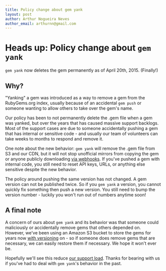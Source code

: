 ```yaml
---
title: Policy change about gem yank
layout: post
author: Arthur Nogueira Neves
author_email: arthurnn@gmail.com
---
```


# Heads up: Policy change about `gem yank`

`gem yank` now deletes the gem permanently as of April 20th, 2015. (Finally!)

## Why?

"Yanking" a gem was introduced as a way to remove a gem from the RubyGems.org index, usually because of an accidental `gem push` or someone wanting to allow others to take over the gem's name.

Our policy has been to not permanently delete the .gem file when a gem was yanked, but over the years that has caused massive support backlogs. Most of the support cases are due to someone accidentally pushing a gem that has internal or sensitive code - and usually our team of volunteers can take weeks to months to respond and remove it.

One note about the new behavior: `gem yank` will remove the .gem file from S3 and our CDN, but it will not stop unofficial mirrors from copying the gem or anyone publicly downloading [via webhooks](http://guides.rubygems.org/rubygems-org-api/#webhook-methods). If you've pushed a gem with internal code, you still need to reset API keys, URLs, or anything else sensitive despite the new behavior.

The policy around pushing the same version has not changed. A gem version can not be published twice. So if you `gem yank` a version, you cannot quickly fix something then push a new version. You still need to bump the version number - luckily you won't run out of numbers anytime soon!

## A final note

A concern of ours about `gem yank` and its behavior was that someone could maliciously or accidentally remove gems that others depended on. However, we've been using an Amazon S3 bucket to store the gems for years now [with versioning](http://docs.aws.amazon.com/AmazonS3/latest/dev/Versioning.html) on - so if someone does remove gems that are necessary, we can easily restore them if necessary. We hope it won't ever be.

Hopefully we'll see this reduce [our support load](http://help.rubygems.org). Thanks for bearing with us if you've had to deal with `gem yank`'s behavior in the past.
